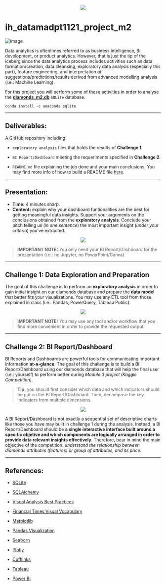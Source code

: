 <p align="center"><img src="https://encrypted-tbn0.gstatic.com/images?q=tbn:ANd9GcRTfPGGU_vu9pE4qzD0maeSB1ToqIQE1xY9KA&usqp=CAU"></p>


# __ih_datamadpt1121_project_m2__

![Image](https://github.com/ih-datapt-mad/ih_datamadpt1121_project_m2/blob/main/images/visuals.jpg)

Data analytics is oftentimes referred to as business intelligence, BI development, or product analytics. However, that is just the tip of the iceberg since the data analytics process includes activities such as data formation/creation, data cleansing, exploratory data analysis (especially this part), feature engineering, and interpretation of suggestions/predictions/results derived from advanced modelling analysis (i.e.: Machine Learning).

For this project you will perform some of these activities in order to analyse the [__diamonds_m2.db__](https://github.com/ih-datapt-mad/ih_datamadpt1121_project_m2/blob/main/db/diamonds_m2.db) `SQLite` database.


```
conda install -c anaconda sqlite
```


---



## **Deliverables:**

A GitHub repository including:

- `exploratory analysis` files that holds the results of __Challenge 1__. 

- `BI Report/Dashboard` meeting the requeriments specified in __Challenge 2__.

- `README.md` file explaining the job done and your main conclusions. You may find more info of how to build a README file [here](https://github.com/potacho/data-project-template/blob/master/README.md).



---



## **Presentation:**

- __Time:__ 4 minutes sharp.
- __Content:__ explain why your dashboard funtionalities are the best for getting meaningful data insights. Support your arguments on the conclusions obtained from the __exploratory analysis__. Conclude your pitch telling us (_in one sentence_) the most important insight (_under your criteria_) you've extracted.

<p align="center"><img src="https://media.giphy.com/media/1Ygis29YXMS35cW90I/giphy.gif"></p>


> __IMPORTANT NOTE:__ You only need your BI Report/Dashboard for the presentation (i.e.: no Jupyter, no PowerPoint/Canva)



---



## __Challenge 1: Data Exploration and Preparation__

The goal of this challenge is to perform an __exploratory analysis__ in order to gain initial insight on our diamonds database and prepare the __data model__ that better fits your visualizations. You may use any ETL tool from those explained in class (i.e.: Pandas, PowerQuery, Tableau Public). 

<p align="center"><img src="https://media.giphy.com/media/iP1qEUE7VKhLq/giphy.gif"></p>

> **IMPORTANT NOTE:** You may use any tool and/or workflow that you find more convenient in order to provide the requested output. 



---



## **Challenge 2: BI Report/Dashboard**

BI Reports and Dashboards are powerful tools for communicating important information __at-a-glance__. The goal of this challenge is to build a BI Report/Dashboard using our diamonds database that will help the final user (i.e.: yourself) to perform better during _Module 3 project (Kaggle Competition)_. 

> __Tip:__ you should first consider which data and which indicators should be put on the BI Report/Dashboard. Then, decompose the key indicators from multiple dimensions. 

<p align="center"><img src="https://media.giphy.com/media/l46Cy1rHbQ92uuLXa/giphy.gif"></p>


A BI Report/Dashboard is not exactly a sequential set of descriptive charts like those you have may built in challenge 1 during the analysis. Instead, a BI Report/Dashboard should be __a single interactive interface built around a specific objetive and which components are logically arranged in order to provide data relevant insights effectively__. Therefore, bear in mind the main objective of the competition: _understand the relationship between diamonds attributes (features) or group of attributes, and its price_.



---



## **References:**

- [SQLite](https://www.sqlite.org/index.html)

- [SQLAlchemy](https://docs.sqlalchemy.org/en/14/core/engines.html)

- [Visual Analysis Best Practices](https://github.com/ih-datapt-mad/ih_datamadpt1121_project_m2/blob/main/images/visual-analysis-guidebook.pdf)

- [Financial Times Visual Vocabulary](https://github.com/ft-interactive/chart-doctor/tree/master/visual-vocabulary)

- [Matplotlib](https://matplotlib.org/stable/api/index)

- [Pandas Visualization](https://pandas.pydata.org/docs/reference/api/pandas.DataFrame.plot.html)

- [Seaborn](https://seaborn.pydata.org/api.html)

- [Plotly](https://plotly.com/graphing-libraries/)

- [Cufflinks](https://coderzcolumn.com/tutorials/data-science/cufflinks-how-to-create-plotly-charts-from-pandas-dataframe-with-one-line-of-code)

- [Tableau](https://github.com/ih-datapt-mad/dataptmad1121_lessons/blob/main/module-2/visualization_tableau.md)

- [Power BI](https://github.com/potacho/power_bi_workshop)